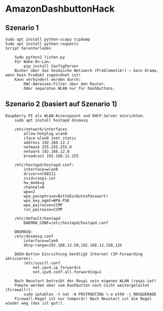 # AmazonDashbuttonHack
Szenario 1
-----------------------------------------------------------------------
	Sudo apt install python-scapy tcpdump
	Sudo apt install python-requests
	Script herunterladen

		Sudo python2 listen.py
		Für Wake-On-Lan:
			pip install ConfigParser
		Bisher über das heimische Netzwerk (Problematik!) – kein Drama, wenn kein Produkt zugeordnet ist!
		Kann verhindert werden durch:
			MAC-Adressen-Filter über den Router. 
			Oder separates WLAN nur für Dashbuttons.

Szenario 2 (basiert auf Szenario 1)
-----------------------------------------------------------------------

	Raspberry PI als WLAN-Accesspoint und DHCP-Server einrichten.
		sudo apt install hostapd dnsmasq

		/etc/network/interfaces
			allow-hotplug wlan0
			iface wlan0 inet static
			address 192.168.12.1
			netmask 255.255.255.0
			network 192.168.12.0
			broadcast 192.168.12.255	

		/etc/hostapd/hostapd.conf:
			interface=wlan0
			driver=nl80211
			ssid=raspi-iot
			hw_mode=g
			channel=8
			wpa=2
			wpa_passphrase=BitteEinGutesPasswort!
			wpa_key_mgmt=WPA-PSK
			wpa_pairwise=CCMP
			rsn_pairwise=CCMP

		/etc/default/hostapd
			DAEMON_CONF=/etc/hostapd/hostapd.conf

		DNSMASQ:
		/etc/dnsmasq.conf
			interface=wlan0
			dhcp-range=192.168.12.50,192.168.12.150,12h
		
		DASH-Button Einrichtung benötigt Internet (IP-Forwarding aktivieren):
			/etc/sysctl.conf
				net.ipv4.ip_forward=1
				net.ipv6.conf.all.forwarding=1
		
		Nach Neustart betreibt der Raspi sein eigenes WLAN (raspi-iot)
		Pakete werden aber vom Dashbutton noch nicht weitergeleitet (Firewall!):
			sudo iptables -t nat -A POSTROUTING \-o eth0 -j MASQUERADE
		Firewall-Regel ist nur temporär! Nach Neustart ist die Regel wieder weg (das ist gut!).
